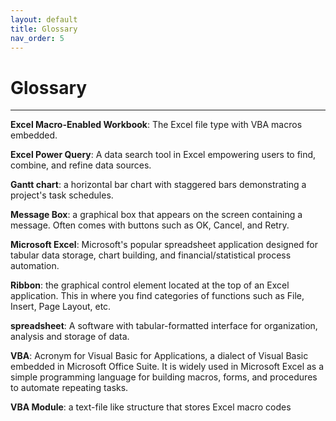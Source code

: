 ```yaml
---
layout: default
title: Glossary
nav_order: 5
---
```

# Glossary
---
**Excel Macro-Enabled Workbook**: The Excel file type with VBA macros embedded.

**Excel Power Query**: A data search tool in Excel empowering users to find, combine, and refine data sources.

**Gantt chart**: a horizontal bar chart with staggered bars demonstrating a project's task schedules.

**Message Box**: a graphical box that appears on the screen containing a message. Often comes with buttons such as 
OK, Cancel, and Retry.

**Microsoft Excel**: Microsoft's popular spreadsheet application designed for tabular data storage, chart building, and
financial/statistical process automation.

**Ribbon**: the graphical control element located at the top of an Excel application. This in where you find 
categories of functions such as File, Insert, Page Layout, etc.

**spreadsheet**: A software with tabular-formatted interface for organization, analysis and storage of data.

**VBA**: Acronym for Visual Basic for Applications, a dialect of Visual Basic embedded in Microsoft Office Suite.
         It is widely used in Microsoft Excel as a simple programming language for building macros, forms, and procedures to automate repeating tasks. 

**VBA Module**: a text-file like structure that stores Excel macro codes

